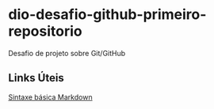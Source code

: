 # dio-desafio-github-primeiro-repositorio
Desafio de projeto sobre Git/GitHub
## Links Úteis
[Sintaxe básica Markdown](https://www.markdownguide.org/)
